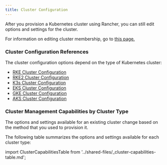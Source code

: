```yaml
---
title: Cluster Configuration
---
```


After you provision a Kubernetes cluster using Rancher, you can still edit options and settings for the cluster.

For information on editing cluster membership, go to [this page.](../how-to-guides/new-user-guides/manage-clusters/access-clusters/add-users-to-clusters.md)

### Cluster Configuration References

The cluster configuration options depend on the type of Kubernetes cluster:

- [RKE Cluster Configuration](../reference-guides/cluster-configuration/rancher-server-configuration/rke1-cluster-configuration.md)
- [RKE2 Cluster Configuration](../reference-guides/cluster-configuration/rancher-server-configuration/rke2-cluster-configuration.md)
- [K3s Cluster Configuration](../reference-guides/cluster-configuration/rancher-server-configuration/k3s-cluster-configuration.md)
- [EKS Cluster Configuration](../reference-guides/cluster-configuration/rancher-server-configuration/eks-cluster-configuration.md)
- [GKE Cluster Configuration](gke-cluster-configuration.md)
- [AKS Cluster Configuration](../reference-guides/cluster-configuration/rancher-server-configuration/aks-cluster-configuration.md)

### Cluster Management Capabilities by Cluster Type

The options and settings available for an existing cluster change based on the method that you used to provision it.

The following table summarizes the options and settings available for each cluster type:

import ClusterCapabilitiesTable from '../shared-files/_cluster-capabilities-table.md';

<ClusterCapabilitiesTable />

